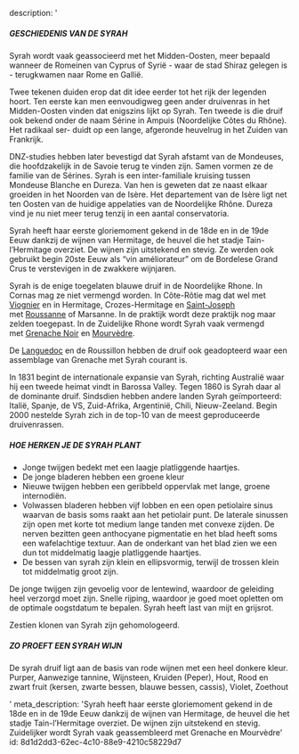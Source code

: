 description: '<h5>GESCHIEDENIS VAN DE SYRAH</h5><p>Syrah wordt vaak geassocieerd met het Midden-Oosten, meer bepaald wanneer de Romeinen van Cyprus of Syrië - waar de stad Shiraz gelegen is - terugkwamen naar Rome en Gallië. </p><p>Twee tekenen duiden erop dat dit idee eerder tot het rijk der legenden hoort. Ten eerste kan men eenvoudigweg geen ander druivenras in het Midden-Oosten vinden dat enigszins lijkt op Syrah. Ten tweede is die druif ook bekend onder de naam Sérine in Ampuis (Noordelijke Côtes du Rhône). Het radikaal ser- duidt op een lange, afgeronde heuvelrug in het Zuiden van Frankrijk.</p><p>DNZ-studies hebben later bevestigd dat Syrah afstamt van de Mondeuses, die hoofdzakelijk in de Savoie terug te vinden zijn. Samen vormen ze de familie van de Sérines. Syrah is een inter-familiale kruising tussen Mondeuse Blanche en Dureza. Van hen is geweten dat ze naast elkaar groeiden in het Noorden van de Isère. Het departement van de Isère ligt net ten Oosten van de huidige appelaties van de Noordelijke Rhône. Dureza vind je nu niet meer terug tenzij in een aantal conservatoria. </p><p>Syrah heeft haar eerste gloriemoment gekend in de 18de en in de 19de Eeuw dankzij de wijnen van Hermitage, de heuvel die het stadje Tain-l’Hermitage overziet. De wijnen zijn uitstekend en stevig. Ze werden ook gebruikt begin 20ste Eeuw als “vin améliorateur” om de Bordelese Grand Crus te verstevigen in de zwakkere wijnjaren.</p><p>Syrah is de enige toegelaten blauwe druif in de Noordelijke Rhone. In Cornas mag ze niet vermengd worden. In Côte-Rôtie mag dat wel met <a href="/nl/grape/viognier">Viognier</a> en in Hermitage, Crozes-Hermitage en <a href="/nl/region/saint-joseph">Saint-Joseph</a> met&nbsp;<a href="/nl/grape/roussanne">Roussanne</a>&nbsp;of Marsanne. In de praktijk wordt deze praktijk nog maar zelden toegepast. In de Zuidelijke Rhone wordt Syrah vaak vermengd met&nbsp;<a href="/nl/grape/grenache-noir">Grenache Noir</a>&nbsp;en&nbsp;<a href="/nl/grape/mourvedre">Mourvèdre</a>.</p><p>De <a href="/nl/region/languedoc">Languedoc</a> en de Roussillon hebben de druif ook geadopteerd waar een assemblage van Grenache met Syrah courant is.</p><p>In 1831 begint de internationale expansie van Syrah, richting Australië waar hij een tweede heimat vindt in Barossa Valley. Tegen 1860 is Syrah daar al de dominante druif. Sindsdien hebben andere landen Syrah geïmporteerd: Italië, Spanje, de VS, Zuid-Afrika, Argentinië, Chili, Nieuw-Zeeland. Begin 2000 nestelde Syrah zich in de top-10 van de meest geproduceerde druivenrassen.</p><h5>HOE HERKEN JE DE SYRAH PLANT</h5><ul><li>Jonge twijgen bedekt met een laagje platliggende haartjes.</li><li>De jonge bladeren hebben een groene kleur</li><li>Nieuwe twijgen hebben een geribbeld oppervlak met lange, groene internodiën.</li><li>Volwassen bladeren hebben vijf lobben en een open petiolaire sinus waarvan de basis soms raakt aan het petiolair punt. De laterale sinussen zijn open met korte tot medium lange tanden met convexe zijden. De nerven bezitten geen anthocyane pigmentatie en het blad heeft soms een wafelachtige textuur. Aan de onderkant van het blad zien we een dun tot middelmatig laagje platliggende haartjes.</li><li>De bessen van syrah zijn klein en ellipsvormig, terwijl de trossen klein tot middelmatig groot zijn.</li></ul><p>De jonge twijgen zijn gevoelig voor de lentewind, waardoor de geleiding heel verzorgd moet zijn. Snelle rijping, waardoor je goed moet opletten om de optimale oogstdatum te bepalen. Syrah heeft last van mijt en grijsrot.</p><p>Zestien klonen van Syrah zijn gehomologeerd.</p><h5>ZO PROEFT EEN SYRAH WIJN</h5><p>De syrah druif ligt aan de basis van rode wijnen met een heel donkere kleur. Purper, Aanwezige tannine, Wijnsteen, Kruiden (Peper), Hout, Rood en zwart fruit (kersen, zwarte bessen, blauwe bessen, cassis), Violet, Zoethout</p>'
meta_description: 'Syrah heeft haar eerste gloriemoment gekend in de 18de en in de 19de Eeuw dankzij de wijnen van Hermitage, de heuvel die het stadje Tain-l’Hermitage overziet. De wijnen zijn uitstekend en stevig. Zuidelijker wordt Syrah vaak geassembleerd met Grenache en Mourvèdre'
id: 8d1d2dd3-62ec-4c10-88e9-4210c58229d7
